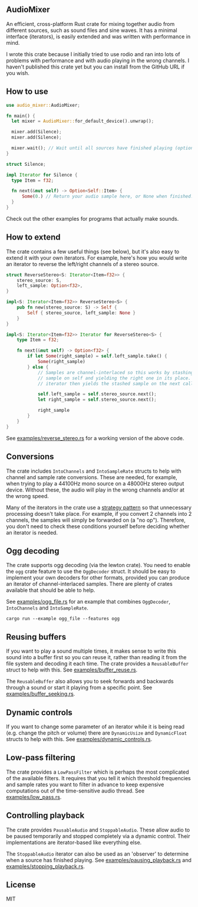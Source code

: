 ## AudioMixer

An efficient, cross-platform Rust crate for mixing together audio from different
sources, such as sound files and sine waves. It has a minimal interface (iterators),
is easily extended and was written with performance in mind.

I wrote this crate because I initially tried to use rodio and ran into lots of
problems with performance and with audio playing in the wrong channels. I haven't
published this crate yet but you can install from the GitHub URL if you wish.

## How to use

```rust
use audio_mixer::AudioMixer;

fn main() {
  let mixer = AudioMixer::for_default_device().unwrap();

  mixer.add(Silence);
  mixer.add(Silence);

  mixer.wait(); // Wait until all sources have finished playing (optional).
}

struct Silence;

impl Iterator for Silence {
  type Item = f32;

  fn next(&mut self) -> Option<Self::Item> {
      Some(0.) // Return your audio sample here, or None when finished.
  }
}
```

Check out the other examples for programs that actually make sounds.

## How to extend

The crate contains a few useful things (see below), but it's also easy to extend
it with your own iterators. For example, here's how you would write an iterator
to reverse the left/right channels of a stereo source.

```rust
struct ReverseStereo<S: Iterator<Item=f32>> {
    stereo_source: S,
    left_sample: Option<f32>,
}

impl<S: Iterator<Item=f32>> ReverseStereo<S> {
    pub fn new(stereo_source: S) -> Self {
        Self { stereo_source, left_sample: None }
    }
}

impl<S: Iterator<Item=f32>> Iterator for ReverseStereo<S> {
    type Item = f32;

    fn next(&mut self) -> Option<f32> {
        if let Some(right_sample) = self.left_sample.take() {
            Some(right_sample)
        } else {
            // Samples are channel-interlaced so this works by stashing the left
            // sample on self and yielding the right one in its place. The
            // iterator then yields the stashed sample on the next call.

            self.left_sample = self.stereo_source.next();
            let right_sample = self.stereo_source.next();

            right_sample
        }
    }
}
```

See [examples/reverse_stereo.rs](examples/reverse_stereo.rs) for a working
version of the above code.

## Conversions

The crate includes `IntoChannels` and `IntoSampleRate` structs to help with
channel and sample rate conversions. These are needed, for example, when trying
to play a 44100Hz mono source on a 48000Hz stereo output device. Without these,
the audio will play in the wrong channels and/or at the wrong speed.

Many of the iterators in the crate use a
[strategy pattern](https://en.wikipedia.org/wiki/Strategy_pattern) so that
unnecessary processing doesn't take place. For example, if you convert 2
channels into 2 channels, the samples will simply be forwarded on (a "no op").
Therefore, you don't need to check these conditions yourself before
deciding whether an iterator is needed.

## Ogg decoding

The crate supports ogg decoding (via the lewton crate). You need to enable the
`ogg` crate feature to use the `OggDecoder` struct. It should be easy to
implement your own decoders for other formats, provided you can produce an
iterator of channel-interlaced samples. There are plenty of crates available
that should be able to help.

See [examples/ogg_file.rs](examples/ogg_file.rs) for an example that combines
`OggDecoder`, `IntoChannels` and `IntoSampleRate`.

```
cargo run --example ogg_file --features ogg
```

## Reusing buffers

If you want to play a sound multiple times, it makes sense to write this sound
into a buffer first so you can reuse it, rather than reading it from the file
system and decoding it each time. The crate provides a `ReusableBuffer` struct
to help with this. See [examples/buffer_reuse.rs](examples/buffer_reuse.rs).

The `ReusableBuffer` also allows you to seek forwards and backwards through a
sound or start it playing from a specific point. See
[examples/buffer_seeking.rs](examples/buffer_seeking.rs).

## Dynamic controls

If you want to change some parameter of an iterator while it is being read
(e.g. change the pitch or volume) there are `DynamicUsize` and `DynamicFloat`
structs to help with this. See [examples/dynamic_controls.rs](examples/dynamic_controls.rs).

## Low-pass filtering

The crate provides a `LowPassFilter` which is perhaps the most complicated of
the available filters. It requires that you tell it which threshold frequencies
and sample rates you want to filter in advance to keep expensive computations
out of the time-sensitive audio thread. See [examples/low_pass.rs](examples/low_pass.rs).

## Controlling playback

The crate provides `PausableAudio` and `StoppableAudio`. These allow audio to be
paused temporarily and stopped completely via a dynamic control. Their
implementations are iterator-based like everything else.

The `StoppableAudio` iterator can also be used as an 'observer' to determine
when a source has finished playing. See
[examples/pausing_playback.rs](examples/pausing_playback.rs) and
[examples/stopping_playback.rs](examples/stopping_playback.rs).

## License

MIT
